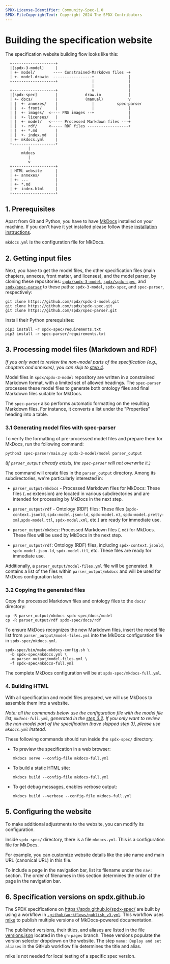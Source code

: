 ```yaml
---
SPDX-License-Identifier: Community-Spec-1.0
SPDX-FileCopyrightText: Copyright 2024 The SPDX Contributors
---
```


# Building the specification website

The specification website building flow looks like this:

```text
  +-------------------+
  |[spdx-3-model]     |
  | +- model/        ---- Constrained-Markdown files -+
  | +- model.drawio  -----------------+               |
  +-------------------+               |               |
                                      |               |
  +-------------------+               v               |
  |[spdx-spec]        |            draw.io            |
  | +- docs/          |            (manual)           v
  | |  +- annexes/    |               |          spec-parser
  | |  +- front/      |               |               |
  | |  +- images/  <---- PNG images --+               |
  | |  +- licenses/   |                               |
  | |  +- model/   <----- Processed Markdown files ---+
  | |  +- rdf/     <----- RDF files ------------------+
  | |  +- *.md        |
  | |  +- index.md    |
  | +- mkdocs.yml     |
  +-------------------+
          |
       mkdocs
          |
          v
  +-------------------+
  | HTML website      |
  | +- annexes/       |
  | +- ...            |
  | +- *.md           |
  | +- index.html     |
  +-------------------+
```

## 1. Prerequisites

Apart from Git and Python, you have to have [MkDocs](http://mkdocs.org)
installed on your machine. If you don't have it yet installed please follow
these [installation instructions](http://www.mkdocs.org/#installation).

`mkdocs.yml` is the configuration file for MkDocs.

<!--
[WeasyPrint](https://doc.courtbouillon.org/weasyprint/stable/first_steps.html#installation)
is also required for generating PDF files. To enable PDF generation, set the
`ENABLE_PDF_EXPORT` environment variable to `1`.
-->

## 2. Getting input files

Next, you have to get the model files, the other specification files
(main chapters, annexes, front matter, and licenses),
and the model parser, by cloning these repositories:
[`spdx/spdx-3-model`](https://github.com/spdx/spdx-3-model),
[`spdx/spdx-spec`](https://github.com/spdx/spdx-spec), and
[`spdx/spec-parser`](https://github.com/spdx/spec-parser)
to these paths: `spdx-3-model`, `spdx-spec`, and `spec-parser`, respectively:

```shell
git clone https://github.com/spdx/spdx-3-model.git
git clone https://github.com/spdx/spdx-spec.git
git clone https://github.com/spdx/spec-parser.git
```

Install their Python prerequisites:

```shell
pip3 install -r spdx-spec/requirements.txt
pip3 install -r spec-parser/requirements.txt
```

## 3. Processing model files (Markdown and RDF)

*If you only want to review the non-model parts of the specification*
*(e.g., chapters and annexes), you can skip to [step 4](#4-building-html).*

Model files in `spdx/spdx-3-model` repository are written in a constrained
Markdown format, with a limited set of allowed headings.
The `spec-parser` processes these model files to generate both ontology files
and final Markdown files suitable for MkDocs.

The `spec-parser` also performs automatic formatting on the resulting Markdown
files. For instance, it converts a list under the "Properties" heading into a
table.

### 3.1 Generating model files with spec-parser

To verify the formatting of pre-processed model files and
prepare them for MkDocs, run the following command:

```shell
python3 spec-parser/main.py spdx-3-model/model parser_output
```

*(If `parser_output` already exists, the `spec-parser` will not overwrite it.)*

The command will create files in the `parser_output` directory.
Among its subdirectories, we're particularly interested in:

- `parser_output/mkdocs` - Processed Markdown files for MkDocs:
  These files (`.md` extension) are located in various
  subdirectories and are intended for processing by MkDocs in the next step.
- `parser_output/rdf` - Ontology (RDF) files:
  These files (`spdx-context.jsonld`, `spdx-model.json-ld`, `spdx-model.n3`,
  `spdx-model.pretty-xml`,`spdx-model.ttl`, `spdx-model.xml`, etc.)
  are ready for immediate use.

- `parser_output/mkdocs`: Processed Markdown files (`.md`) for MkDocs.
  These files will be used by MkDocs in the next step.
- `parser_output/rdf`: Ontology (RDF) files, including
  `spdx-context.jsonld`, `spdx-model.json-ld`, `spdx-model.ttl`, etc.
  These files are ready for immediate use.

Additionally, a `parser_output/model-files.yml` file will be generated.
It contains a list of the files within `parser_output/mkdocs`
and will be used for MkDocs configuration later.

### 3.2 Copying the generated files

Copy the processed Markdown files and ontology files to the `docs/` directory:

```shell
cp -R parser_output/mkdocs spdx-spec/docs/model 
cp -R parser_output/rdf spdx-spec/docs/rdf
```

To ensure MkDocs recognizes the new Markdown files,
insert the model file list from `parser_output/model-files.yml`
into the MkDocs configuration file in `spdx-spec/mkdocs.yml`.

```shell
spdx-spec/bin/make-mkdocs-config.sh \
  -b spdx-spec/mkdocs.yml \
  -m parser_output/model-files.yml \
  -f spdx-spec/mkdocs-full.yml
```

The complete MkDocs configuration will be at `spdx-spec/mkdocs-full.yml`.

### 4. Building HTML

With all specification and model files prepared,
we will use MkDocs to assemble them into a website.

*Note: all the commands below use the configuration file*
*with the model file list, `mkdocs-full.yml`,*
*generated in the [step 3.2](#32-copying-the-generated-files).*
*If you only want to review the non-model part of the specification*
*(have skipped step 3), please use `mkdocs.yml` instead.*

These following commands should run inside the `spdx-spec/` directory.

- To preview the specification in a web browser:

  ```shell
  mkdocs serve --config-file mkdocs-full.yml
  ```

- To build a static HTML site:

  ```shell
  mkdocs build --config-file mkdocs-full.yml
  ```

- To get debug messages, enables verbose output:

  ```shell
  mkdocs build --verbose --config-file mkdocs-full.yml
  ```

## 5. Configuring the website

To make additional adjustments to the website,
you can modify its configuration.

Inside `spdx-spec/` directory, there is a file `mkdocs.yml`.
This is a configuration file for MkDocs.

For example, you can customize website details like the site name
and main URL (canonical URL) in this file.

To include a page in the navigation bar, list its filename under the `nav:`
section. The order of filenames in this section determines the order of the
page in the navigation bar.

## 6. Specification versions on spdx.github.io

The SPDX specifications on <https://spdx.github.io/spdx-spec/> are built
by using a workflow in
[`.github/workflows/publish_v3.yml`](.github/workflows/publish_v3.yml).
This workflow uses [mike](https://github.com/jimporter/mike) to publish
multiple versions of MkDocs-powered documentation.

The published versions, their titles, and aliases are listed in the file
[versions.json](https://github.com/spdx/spdx-spec/blob/gh-pages/versions.json)
located in the `gh-pages` branch.
These versions populate the version selector dropdown on the website.
The step `name: Deploy and set aliases` in the GitHub workflow file
determines the title and alias.

mike is not needed for local testing of a specific spec version.
